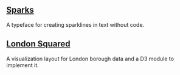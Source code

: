 <article class="toc-list">
  <h2><a href="/sparks">Sparks</a></h2>
  <p>
    A typeface for creating sparklines in text without code.
  </p>
</article>
<article class="toc-list">
  <h2><a href="/londonsquared">London Squared</a></h2>
  <p>
  A visualization layout for London borough data and a D3 module to implement it.
  </p>
</article>